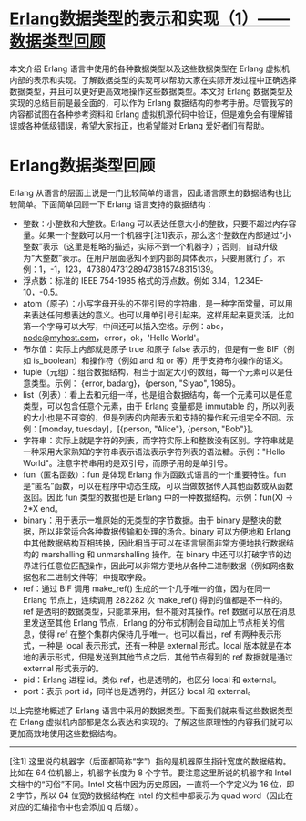 # [Erlang数据类型的表示和实现（1）——数据类型回顾](https://www.cnblogs.com/zhengsyao/p/erlang_eterm_implementation_1.html)

本文介绍 Erlang 语言中使用的各种数据类型以及这些数据类型在 Erlang 虚拟机内部的表示和实现。了解数据类型的实现可以帮助大家在实际开发过程中正确选择数据类型，并且可以更好更高效地操作这些数据类型。本文对 Erlang 数据类型及实现的总结目前是最全面的，可以作为 Erlang 数据结构的参考手册。尽管我写的内容都试图在各种参考资料和 Erlang 虚拟机源代码中验证，但是难免会有理解错误或各种低级错误，希望大家指正，也希望能对 Erlang 爱好者们有帮助。

# Erlang数据类型回顾

Erlang 从语言的层面上说是一门比较简单的语言，因此语言原生的数据结构也比较简单。下面简单回顾一下 Erlang 语言支持的数据结构：

- 整数：小整数和大整数。Erlang 可以表达任意大小的整数，只要不超过内存容量。如果一个整数可以用一个机器字[注1]表示，那么这个整数在内部通过“小整数”表示（这里是粗略的描述，实际不到一个机器字）；否则，自动升级为“大整数”表示。在用户层面感知不到内部的具体表示，只要用就行了。示例：1，-1，123，473804731289473815748315139。
- 浮点数：标准的 IEEE 754-1985 格式的浮点数。例如 3.14，1.234E-10，-0.5。
- atom（原子）：小写字母开头的不带引号的字符串，是一种字面常量，可以用来表达任何想表达的意义。也可以用单引号引起来，这样用起来更灵活，比如第一个字母可以大写，中间还可以插入空格。示例：abc，node@myhost.com，error，ok，'Hello World'。
- 布尔值：实际上内部就是原子 true 和原子 false 表示的，但是有一些 BIF（例如 is_boolean）和操作符（例如 and 和 or 等）用于支持布尔操作的语义。
- tuple（元组）：组合数据结构，相当于固定大小的数组，每一个元素可以是任意类型。示例： {error, badarg}，{person, "Siyao", 1985}。
- list（列表）：看上去和元组一样，也是组合数据结构，每一个元素可以是任意类型，可以包含任意个元素，由于 Erlang 变量都是 immutable 的，所以列表的大小也是不可变的，但是列表的内部表示和支持的操作和元组完全不同。示例：[monday, tuesday]，[{person, "Alice"}, {person, "Bob"}]。
- 字符串：实际上就是字符的列表，而字符实际上和整数没有区别。字符串就是一种采用大家熟知的字符串表示语法表示字符列表的语法糖。示例："Hello World"。注意字符串用的是双引号，而原子用的是单引号。
- fun（匿名函数）：fun 是体现 Erlang 作为函数式语言的一个重要特性。fun 是“匿名”函数，可以在程序中动态生成，可以当做数据传入其他函数或从函数返回。因此 fun 类型的数据也是 Erlang 中的一种数据结构。示例：fun(X) -> 2*X end。
- binary：用于表示一堆原始的无类型的字节数据。由于 binary 是整块的数据，所以非常适合各种数据传输和处理的场合。binary 可以方便地和 Erlang 中其他数据结构互相转换，因此相当于可以在语言层面非常方便地执行数据结构的 marshalling 和 unmarshalling 操作。在 binary 中还可以打破字节的边界进行任意位匹配操作，因此可以非常方便地从各种二进制数据（例如网络数据包和二进制文件等）中提取字段。
- ref：通过 BIF 调用 make_ref() 生成的一个几乎唯一的值，因为在同一 Erlang 节点上，连续调用 282282 次 make_ref() 得到的值都是不一样的。ref 是透明的数据类型，只能拿来用，但不能对其操作。ref 数据可以放在消息里发送至其他 Erlang 节点，Erlang 的分布式机制会自动加上节点相关的信息，使得 ref 在整个集群内保持几乎唯一。也可以看出，ref 有两种表示形式，一种是 local 表示形式，还有一种是 external 形式。local 版本就是在本地的表示形式，但是发送到其他节点之后，其他节点得到的 ref 数据就是通过 external 形式表示的。
- pid：Erlang 进程 id。类似 ref，也是透明的，也区分 local 和 external。
- port：表示 port id，同样也是透明的，并区分 local 和 external。

以上完整地概述了 Erlang 语言中采用的数据类型。下面我们就来看这些数据类型在 Erlang 虚拟机内部都是怎么表达和实现的。了解这些原理性的内容我们就可以更加高效地使用这些数据结构。

------

[注1] 这里说的机器字（后面都简称“字”）指的是机器原生指针宽度的数据结构。比如在 64 位机器上，机器字长度为 8 个字节。要注意这里所说的机器字和 Intel 文档中的“习俗”不同。Intel 文档中因为历史原因，一直将一个字定义为 16 位，即 2 字节，所以 64 位宽的数据结构在 Intel 的文档中都表示为 quad word（因此在对应的汇编指令中也会添加 q 后缀）。